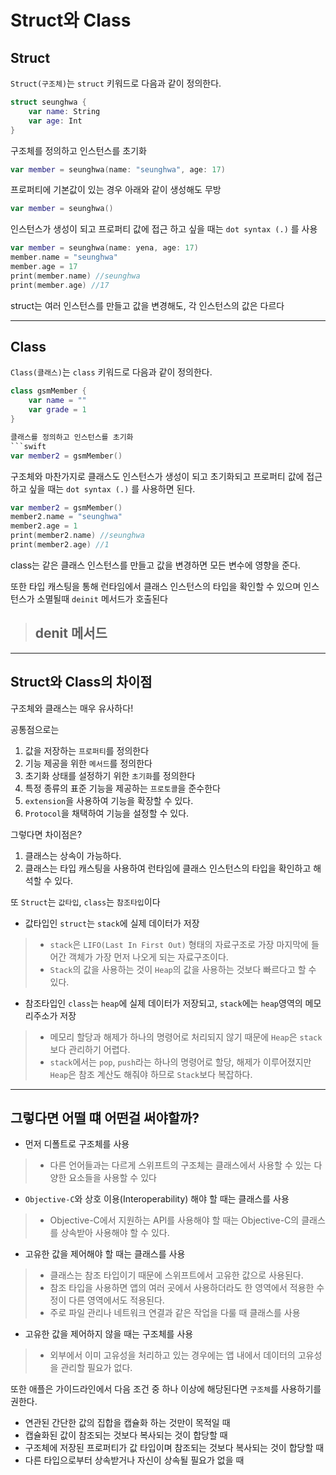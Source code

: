 # Struct와 Class

## Struct 
`Struct(구조체)`는 `struct` 키워드로 다음과 같이 정의한다.
```swift
struct seunghwa {
    var name: String
    var age: Int
}
```

구조체를 정의하고 인스턴스를 초기화 
```swift
var member = seunghwa(name: "seunghwa", age: 17)
```

프로퍼티에 기본값이 있는 경우 아래와 같이 생성해도 무방
```swift
var member = seunghwa()
```

인스턴스가 생성이 되고 프로퍼티 값에 접근 하고 싶을 때는 `dot syntax (.)` 를 사용
```swift
var member = seunghwa(name: yena, age: 17)
member.name = "seunghwa"
member.age = 17
print(member.name) //seunghwa
print(member.age) //17
```

struct는 여러 인스턴스를 만들고 값을 변경해도, 각 인스턴스의 값은 다르다

***

## Class

`Class(클래스)`는 `class` 키워드로 다음과 같이 정의한다.
```swift
class gsmMember {
    var name = ""
    var grade = 1
}

클래스를 정의하고 인스턴스를 초기화 
```swift
var member2 = gsmMember()
```

구조체와 마찬가지로 클래스도 인스턴스가 생성이 되고 초기화되고 프로퍼티 값에 접근 하고 싶을 때는 `dot syntax (.)` 를 사용하면 된다.
```swift
var member2 = gsmMember()
member2.name = "seunghwa"
member2.age = 1
print(member2.name) //seunghwa
print(member2.age) //1
```

class는 같은 클래스 인스턴스를 만들고 값을 변경하면 모든 변수에 영향을 준다.

또한 타입 캐스팅을 통해 런타임에서 클래스 인스턴스의 타입을 확인할 수 있으며 인스턴스가 소멸될때 `deinit` 메서드가 호출된다
> denit 메서드
> - 
***

## Struct와 Class의 차이점

구조체와 클래스는 매우 유사하다!

공통점으로는 
1. 값을 저장하는 `프로퍼티`를 정의한다
2. 기능 제공을 위한 `메서드`를 정의한다
3. 초기화 상태를 설정하기 위한 `초기화`를 정의한다
4. 특정 종류의 표준 기능을 제공하는 `프로토콜`을 준수한다
5. `extension`을 사용하여 기능을 확장할 수 있다.
6. `Protocol`을 채택하여 기능을 설정할 수 있다.

그렇다면 차이점은?
1. 클래스는 상속이 가능하다.
2. 클래스는 타입 캐스팅을 사용하여 런타임에 클래스 인스턴스의 타입을 확인하고 해석할 수 있다.

또 `Struct`는 `값타입`, `class`는 `참조타입`이다

- 값타입인 `struct`는 `stack`에 실제 데이터가 저장
> - `stack`은 `LIFO(Last In First Out)` 형태의 자료구조로 가장 마지막에 들어간 객체가 가장 먼저 나오게 되는 자료구조이다.
> - `Stack`의 값을 사용하는 것이 `Heap`의 값을 사용하는 것보다 빠르다고 할 수 있다.

- 참조타입인 `class`는 `heap`에 실제 데이터가 저장되고, `stack`에는 `heap`영역의 메모리주소가 저장
> - 메모리 할당과 해제가 하나의 명령어로 처리되지 않기 때문에 `Heap`은 `stack`보다 관리하기 어렵다.
> - `stack`에서는 `pop`, `push`라는 하나의 명령어로 할당, 해제가 이루어졌지만 `Heap`은 참조 계산도 해줘야 하므로 `Stack`보다 복잡하다.

***

## 그렇다면 어떨 떄 어떤걸 써야할까?

- 먼저 디폴트로 구조체를 사용
> - 다른 언어들과는 다르게 스위프트의 구조체는 클래스에서 사용할 수 있는 다양한 요소들을 사용할 수 있다

- `Objective-C`와 상호 이용(Interoperability) 해야 할 때는 클래스를 사용
> - Objective-C에서 지원하는 API를 사용해야 할 때는 Objective-C의 클래스를 상속받아 사용해야 할 수 있다.

- 고유한 값을 제어해야 할 때는 클래스를 사용
> - 클래스는 참조 타입이기 때문에 스위프트에서 고유한 값으로 사용된다.
> - 참조 타입을 사용하면 앱의 여러 곳에서 사용하더라도 한 영역에서 적용한 수정이 다른 영역에서도 적용된다.
> - 주로 파일 관리나 네트워크 연결과 같은 작업을 다룰 때 클래스를 사용

- 고유한 값을 제어하지 않을 때는 구조체를 사용
> - 외부에서 이미 고유성을 처리하고 있는 경우에는 앱 내에서 데이터의 고유성을 관리할 필요가 없다.

또한 애플은 가이드라인에서 다음 조건 중 하나 이상에 해당된다면 `구조체`를 사용하기를 권한다.

- 연관된 간단한 값의 집합을 캡슐화 하는 것만이 목적일 때 
- 캡슐화된 값이 참조되는 것보다 복사되는 것이 합당할 때
- 구조체에 저장된 프로퍼티가 값 타입이며 참조되는 것보다 복사되는 것이 합당할 때
- 다른 타입으로부터 상속받거나 자신이 상속될 필요가 없을 때 